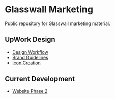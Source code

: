 # Glasswall Marketing
Public repository for Glasswall marketing material.

## UpWork Design

* [Design Workflow](https://github.com/filetrust/glasswall-marketing/blob/master/00_Brand%20Guidelines%20%26%20Tutorials/Design%20Workflow.pdf)
* [Brand Guidelines](https://github.com/filetrust/glasswall-marketing/blob/master/00_Brand%20Guidelines%20%26%20Tutorials/Glasswall%20Brand%20Guidelines%20-%20Condensed.pdf)
* [Icon Creation](https://github.com/filetrust/glasswall-marketing/blob/master/00_Brand%20Guidelines%20%26%20Tutorials/Icon%20%26%20Diagram%20Creation.pdf)

## Current Development
* [Website Phase 2](https://github.com/filetrust/glasswall-marketing/tree/master/Website%20Mockups/Phase%202)

